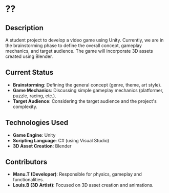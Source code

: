 # ??

## Description
A student project to develop a video game using Unity. Currently, we are in the brainstorming phase to define the overall concept, gameplay mechanics, and target audience. The game will incorporate 3D assets created using Blender.

## Current Status
- **Brainstorming**: Defining the general concept (genre, theme, art style).
- **Game Mechanics**: Discussing simple gameplay mechanics (platformer, puzzle, racing, etc.).
- **Target Audience**: Considering the target audience and the project's complexity.

## Technologies Used
- **Game Engine**: Unity
- **Scripting Language**: C# (using Visual Studio)
- **3D Asset Creation**: Blender

## Contributors
- **Manu.T (Developer)**: Responsible for physics, gameplay and functionalities.
- **Louis.B (3D Artist)**: Focused on 3D asset creation and animations.
